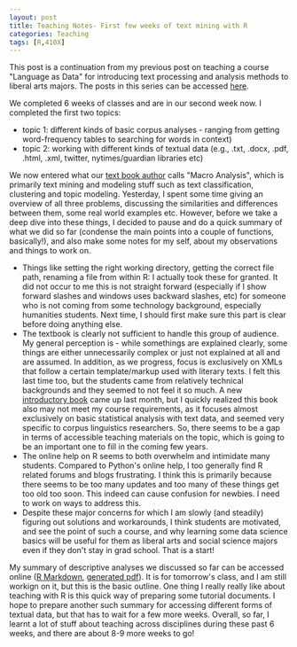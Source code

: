 ```yaml
---
layout: post
title: Teaching Notes- First few weeks of text mining with R
categories: Teaching
tags: [R,410X]
---
```


This post is a continuation from my previous post on teaching a course "Language as Data" for introducing text processing and analysis methods to liberal arts majors. The posts in this series can be accessed [here](https://nishkalavallabhi.github.io/Tags/#410x).

We completed 6 weeks of classes and are in our second week now. I completed the first two topics:

- topic 1: different kinds of basic corpus analyses - ranging from getting word-frequency tables to searching for words in context)
- topic 2: working with different kinds of textual data (e.g., .txt, .docx, .pdf, .html, .xml, twitter, nytimes/guardian libraries etc)

We now entered what our [text book author](http://www.springer.com/us/book/9783319031637) calls "Macro Analysis", which is primarily text mining and modeling stuff such as text classification, clustering and topic modeling. Yesterday, I spent some time giving an overview of all three problems, discussing the similarities and differences between them, some real world examples etc. However, before we take a deep dive into these things, I decided to pause and do a quick summary of what we did so far (condense the main points into a couple of functions, basically!), and also make some notes for my self, about my observations and things to work on.

- Things like setting the right working directory, getting the correct file path, renaming a file from within R: I actually took these for granted. It did not occur to me this is not straight forward (especially if I show forward slashes and windows uses backward slashes, etc) for someone who is not coming from some technology background, especially humanities students. Next time, I should first make sure this part is clear before doing anything else.
- The textbook is clearly not sufficient to handle this group of audience. My general perception is - while somethings are explained clearly, some things are either unnecessarily complex or just not explained at all and are assumed. In addition, as we progress, focus is exclusively on XMLs that follow a certain template/markup used with literary texts. I felt this last time too, but the students came from relatively technical backgrounds and they seemed to not feel it so much. A new [introductory book](http://www.springer.com/us/book/9783319645704) came up last month, but I quickly realized this book also may not meet my course requirements, as it focuses almost exclusively on basic statistical analysis with text data, and seemed very specific to corpus linguistics researchers. So, there seems to be a gap in terms of accessible teaching materials on the topic, which is going to be an important one to fill in the coming few years.
- The online help on R seems to both overwhelm and intimidate many students. Compared to Python's online help, I too generally find R related forums and blogs frustrating. I think this is primarily because there seems to be too many updates and too many of these things get too old too soon. This indeed can cause confusion for newbies. I need to work on ways to address this.
- Despite these major concerns for which I am slowly (and steadily) figuring out solutions and workarounds, I think students are motivated, and see the point of such a course, and why learning some data science basics will be useful for them as liberal arts and social science majors even if they don't stay in grad school. That is a start!

My summary of descriptive analyses we discussed so far can be accessed online ([R Markdown](https://github.com/nishkalavallabhi/RTextNotes/blob/master/tutorials/CorpusAnalysesSummary.Rmd), [generated pdf](https://github.com/nishkalavallabhi/RTextNotes/blob/master/tutorials/22Feb2018-Tutorial.pdf)). It is for tomorrow's class, and I am still workign on it, but this is the basic outline. One thing I really really like about teaching with R is this quick way of preparing some tutorial documents. I hope to prepare another such summary for accessing different forms of textual data, but that has to wait for a few more weeks. Overall, so far, I learnt a lot of stuff about teaching across disciplines during these past 6 weeks, and there are about 8-9 more weeks to go!




